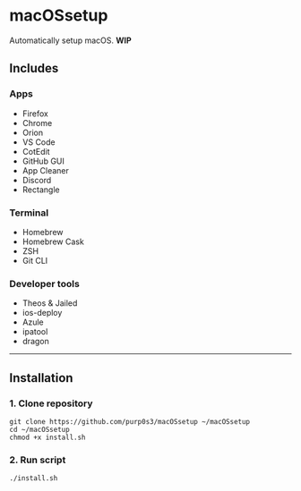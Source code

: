 # macOSsetup
Automatically setup macOS. **WIP**

## Includes
### Apps
- Firefox
- Chrome
- Orion
- VS Code
- CotEdit
- GitHub GUI
- App Cleaner
- Discord
- Rectangle

### Terminal
- Homebrew
- Homebrew Cask
- ZSH
- Git CLI

### Developer tools
- Theos & Jailed
- ios-deploy
- Azule
- ipatool
- dragon

---

## Installation
### 1. Clone repository
```shell
git clone https://github.com/purp0s3/macOSsetup ~/macOSsetup
cd ~/macOSsetup
chmod +x install.sh
```

### 2. Run script
```shell
./install.sh
```